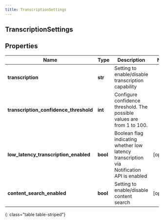 ```yaml
---
title: TranscriptionSettings
---
```

## TranscriptionSettings

## Properties

|Name | Type | Description | Notes|
|------------ | ------------- | ------------- | -------------|
| **transcription** | **str** | Setting to enable/disable transcription capability | |
| **transcription_confidence_threshold** | **int** | Configure confidence threshold. The possible values are from 1 to 100. | |
| **low_latency_transcription_enabled** | **bool** | Boolean flag indicating whether low latency transcription via Notification API is enabled | [optional] |
| **content_search_enabled** | **bool** | Setting to enable/disable content search | [optional] |
{: class="table table-striped"}


